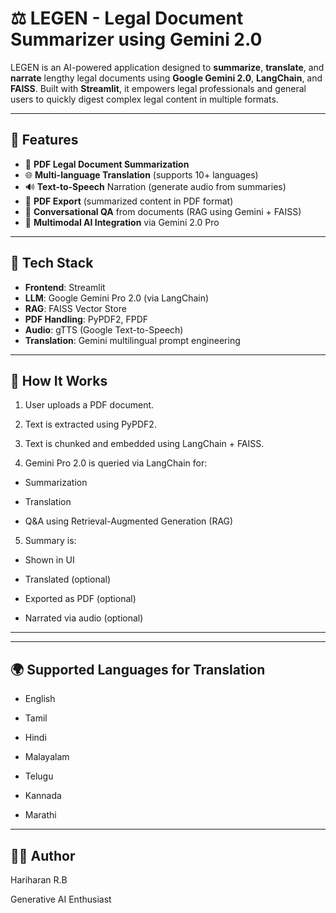 # ⚖️ LEGEN - Legal Document Summarizer using Gemini 2.0

LEGEN is an AI-powered application designed to **summarize**, **translate**, and **narrate** lengthy legal documents using **Google Gemini 2.0**, **LangChain**, and **FAISS**. Built with **Streamlit**, it empowers legal professionals and general users to quickly digest complex legal content in multiple formats.

---

## 🚀 Features

- 📄 **PDF Legal Document Summarization**
- 🌐 **Multi-language Translation** (supports 10+ languages)
- 🔊 **Text-to-Speech** Narration (generate audio from summaries)
- 📘 **PDF Export** (summarized content in PDF format)
- 💬 **Conversational QA** from documents (RAG using Gemini + FAISS)
- 🧠 **Multimodal AI Integration** via Gemini 2.0 Pro

---

## 🧰 Tech Stack

- **Frontend**: Streamlit
- **LLM**: Google Gemini Pro 2.0 (via LangChain)
- **RAG**: FAISS Vector Store
- **PDF Handling**: PyPDF2, FPDF
- **Audio**: gTTS (Google Text-to-Speech)
- **Translation**: Gemini multilingual prompt engineering

---

## 🧠 How It Works
1. User uploads a PDF document.

2. Text is extracted using PyPDF2.

3. Text is chunked and embedded using LangChain + FAISS.

4. Gemini Pro 2.0 is queried via LangChain for:

  - Summarization

  - Translation

  - Q&A using Retrieval-Augmented Generation (RAG)

5. Summary is:

  - Shown in UI

  - Translated (optional)

  - Exported as PDF (optional)

  - Narrated via audio (optional)

---

---

## 🌍 Supported Languages for Translation
- English

- Tamil

- Hindi

- Malayalam

- Telugu

- Kannada

- Marathi

---

## 👨‍💻 Author

Hariharan R.B

Generative AI Enthusiast

